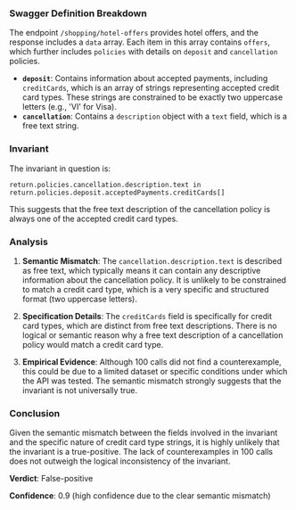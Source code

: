 ### Swagger Definition Breakdown

The endpoint `/shopping/hotel-offers` provides hotel offers, and the response includes a `data` array. Each item in this array contains `offers`, which further includes `policies` with details on `deposit` and `cancellation` policies.

- **`deposit`**: Contains information about accepted payments, including `creditCards`, which is an array of strings representing accepted credit card types. These strings are constrained to be exactly two uppercase letters (e.g., 'VI' for Visa).
- **`cancellation`**: Contains a `description` object with a `text` field, which is a free text string.

### Invariant

The invariant in question is:

`return.policies.cancellation.description.text in return.policies.deposit.acceptedPayments.creditCards[]`

This suggests that the free text description of the cancellation policy is always one of the accepted credit card types.

### Analysis

1. **Semantic Mismatch**: The `cancellation.description.text` is described as free text, which typically means it can contain any descriptive information about the cancellation policy. It is unlikely to be constrained to match a credit card type, which is a very specific and structured format (two uppercase letters).

2. **Specification Details**: The `creditCards` field is specifically for credit card types, which are distinct from free text descriptions. There is no logical or semantic reason why a free text description of a cancellation policy would match a credit card type.

3. **Empirical Evidence**: Although 100 calls did not find a counterexample, this could be due to a limited dataset or specific conditions under which the API was tested. The semantic mismatch strongly suggests that the invariant is not universally true.

### Conclusion

Given the semantic mismatch between the fields involved in the invariant and the specific nature of credit card type strings, it is highly unlikely that the invariant is a true-positive. The lack of counterexamples in 100 calls does not outweigh the logical inconsistency of the invariant.

**Verdict**: False-positive

**Confidence**: 0.9 (high confidence due to the clear semantic mismatch)
